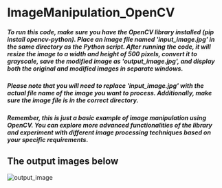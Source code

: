 # ImageManipulation_OpenCV

##### To run this code, make sure you have the OpenCV library installed (pip install opencv-python). Place an image file named 'input_image.jpg' in the same directory as the Python script. After running the code, it will resize the image to a width and height of 500 pixels, convert it to grayscale, save the modified image as 'output_image.jpg', and display both the original and modified images in separate windows.

##### Please note that you will need to replace 'input_image.jpg' with the actual file name of the image you want to process. Additionally, make sure the image file is in the correct directory.

##### Remember, this is just a basic example of image manipulation using OpenCV. You can explore more advanced functionalities of the library and experiment with different image processing techniques based on your specific requirements.


## The output images below
![output_image](https://github.com/aminaslami/ImageManipulation_OpenCV/assets/101183453/7859e8f9-f7b5-4c7e-aff9-6b152ef7c5ed)
